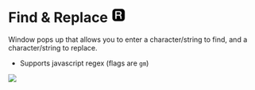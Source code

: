 # Find & Replace <img src="icon.png" alt="image" width="30"/>

Window pops up that allows you to enter a character/string to find, and a character/string to replace.

- Supports javascript regex (flags are `gm`)

<img width="400px" src="https://i.imgur.com/qFUnsRx.png">
